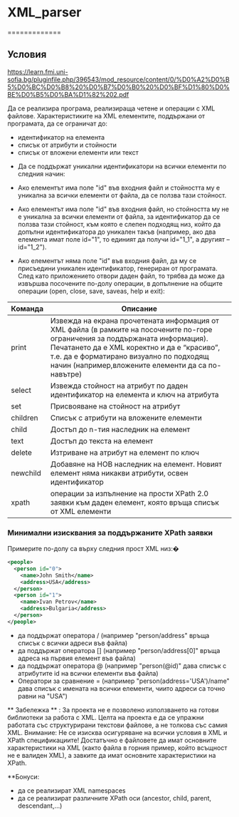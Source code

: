 # XML_parser
=============

## Условия
https://learn.fmi.uni-sofia.bg/pluginfile.php/396543/mod_resource/content/0/%D0%A2%D0%B5%D0%BC%D0%B8%20%D0%B7%D0%B0%20%D0%BF%D1%80%D0%BE%D0%B5%D0%BA%D1%82%202.pdf



Да се реализира програма, реализираща четене и операции с XML файлове.
Характеристиките на XML елементите, поддържани от програмата, да се ограничат до:

- идентификатор на елемента
- списък от атрибути и стойности
- списък от вложени елементи или текст

* Да се поддържат уникални идентификатори на всички елементи по следния начин:

- Ако елементът има поле "id" във входния файл и стойността му е уникална за
всички елементи от файла, да се ползва тази стойност.
- Ако елементът има поле "id" във входния файл, но стойността му не е уникална
за всички елементи от файла, за идентификатор да се ползва тази стойност, към
която е слепен подходящ низ, който да допълни идентификатора до уникален
такъв (например, ако два елемента имат поле id="1", то единият да получи
id="1_1", а другият – id="1_2").

- Ако елементът няма поле "id" във входния файл, да му се присъедини уникален
идентификатор, генериран от програмата.
След като приложението отвори даден файл, то трябва да може да извършва посочените
по-долу операции, в допълнение на общите операции (open, close, save, saveas, help
и exit):


|Команда | Описание                                                                                        |
|---------- |-----------------------------------------------------------------------------------------------|
| print | Извежда на екрана прочетената информация от XML файла (в рамките на посочените по-горе ограничения за поддържаната информация). Печатането да е XML коректно и да е “красиво”, т.е. да е форматирано визуално по подходящ начин (например,вложените елементи да са по-навътре)|
| select <id> <key> | Извежда стойност на атрибут по даден идентификатор на елемента и ключ на атрибута|
| set <id> <key> <value> | Присвояване на стойност на атрибут |
| children <id> | Списък с атрибути на вложените елементи |
| child <id> <n> | Достъп до n-тия наследник на елемент|
| text <id> | Достъп до текста на елемент|
| delete <id> <key> | Изтриване на атрибут на елемент по ключ |
| newchild <id> | Добавяне на НОВ наследник на елемент. Новият елемент няма никакви атрибути, освен идентификатор |
| xpath <id> <XPath> | операции за изпълнение на прости XPath 2.0 заявки към даден елемент, която връща списък от XML елементи| 
  
  
### Минимални изисквания за поддържаните XPath заявки
  
Примерите по-долу са върху следния прост XML низ:�
```xml
<people>
  <person id="0">
    <name>John Smith</name>
    <address>USA</address>
  </person>
  <person id="1">
    <name>Ivan Petrov</name>
    <address>Bulgaria</address>
  </person>
</people>
 ```
- да поддържат оператора / (например "person/address" връща списък с всички
адреси във файла)
- да поддържат оператора [] (например "person/address[0]" връща адреса на
първия елемент във файла)
- да поддържат оператора @ (например "person(@id)" дава списък с атрибутите id
на всички елементи във файла)
- Оператори за сравнение = (например "person(address='USA')/name" дава списък
с имената на всички елементи, чиито адреси са точно равни на "USA")
  
** Забележка ** : За проекта не е позволено използването на готови библиотеки за работа с
XML. Целта на проекта е да се упражни работата със структурирани текстови файлове, а
не толкова със самия XML. Внимание: Не се изисква осигуряване на всички условия в
XML и XPath спецификациите! Достатъчно е файловете да имат основните
характеристики на XML (както файла в горния пример, който всъщност не е валиден
XML), а завките да имат основните характеристики на XPath.
  
**Бонуси:
- да се реализират XML namespaces
- да се реализират различните XPath оси (ancestor, child, parent, descendant,...)
